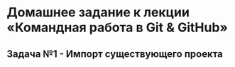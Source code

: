 # Домашнее задание к лекции «Командная работа в Git & GitHub»

## Задача №1 - Импорт существующего проекта